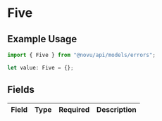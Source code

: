 # Five

## Example Usage

```typescript
import { Five } from "@novu/api/models/errors";

let value: Five = {};
```

## Fields

| Field       | Type        | Required    | Description |
| ----------- | ----------- | ----------- | ----------- |